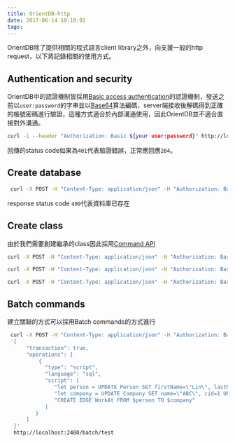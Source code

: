 ```yaml
---
title: OrientDB-http
date: 2017-06-14 10:10:01
tags:
---
```


OrientDB除了提供相關的程式語言client library之外，向支援一般的http request，以下將記錄相關的使用方式。

## Authentication and security
OrientDB中的認證機制皆採用[Basic access authentication](https://en.wikipedia.org/wiki/Basic_access_authentication)的認證機制，發送之前以`user:password`的字串並以[Base64](https://zh.wikipedia.org/wiki/Base64)算法編碼，server端接收後解碼得到正確的帳號密碼進行驗證，這種方式適合於內部溝通使用，因此OrientDB並不適合直接對外溝通。

```sh
curl -i --header "Authorization: Basic ${your user:password}" http://localhost:2480/connect/test
```
回傳的status code如果為`401`代表驗證錯誤，正常應回應`204`。

## Create database
```sh
 curl -X POST -H "Content-Type: application/json" -H "Authorization: Basic ${your user:password}" http://localhost:2480/database/test/plocal
```
response status code `409`代表資料庫已存在

## Create class
由於我們需要創建繼承的class因此採用[Command API](http://orientdb.com/docs/2.2.x/OrientDB-REST.html#command)
```sh
curl -X POST -H "Content-Type: application/json" -H "Authorization: Basic ${your user:password}" -d '{"command": "create class Person extends V"}' http://localhost:2480/command/test/sql

curl -X POST -H "Content-Type: application/json" -H "Authorization: Basic ${your user:password}" -d '{"command": "create class Company extends V"}' http://localhost:2480/command/test/sql

curl -X POST -H "Content-Type: application/json" -H "Authorization: Basic ${your user:password}" -d '{"command": "create class WorkAt extends E"}' http://localhost:2480/command/test/sql
```

## Batch commands
建立關聯的方式可以採用Batch commands的方式進行
```sh
 curl -X POST -H "Content-Type: application/json" -H "Authorization: Basic cm9vdDpvcmllbnRkYg==" -d 
 '{
      "transaction": true,
      "operations": [
          {
            "type": "script",
            "language": "sql",
            "script": [
               "let person = UPDATE Person SET firstName=\"Lin\", lastName=\"Wolk\", uid=1 UPSERT RETURN AFTER @rid WHERE uid=1",
               "let company = UPDATE Company SET name=\"ABC\", cid=1 UPSERT  RETURN AFTER @rid WHERE cid=1",
               "CREATE EDGE WorkAt FROM $person TO $company"
            ]
         }
      ]
  }' 
  http://localhost:2480/batch/test

```
